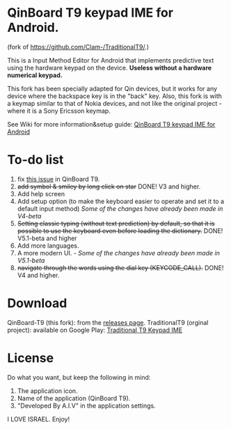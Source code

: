 # QinBoard T9 keypad IME for Android.
(fork of https://github.com/Clam-/TraditionalT9/.)

This is a Input Method Editor for Android that implements predictive text using the hardware keypad on the device. **Useless without a hardware numerical keypad.**

This fork has been specially adapted for Qin devices, but it works for any device where the backspace key is in the "back" key.
Also, this fork is with a keymap similar to that of Nokia devices, and not like the original project - where it is a Sony Ericsson keymap.

See Wiki for more information&setup guide: [QinBoard T9 keypad IME for Android](https://github.com/AshiVered/QinBoard-T9/wiki)

# To-do list
1. fix [this issue](https://github.com/sspanak/tt9/issues/182) in QinBoard T9.
2. ~~add symbol & smiley by long click on star~~ DONE! V3 and higher.
3. Add help screen
4. Add setup option (to make the keyboard easier to operate and set it to a default input method) *Some of the changes have already been made in V4-beta*
5. ~~Setting classic typing (without text prediction) by default, so that it is possible to use the keyboard even before loading the dictionary.~~ DONE! V5.1-beta and higher
6. Add more languages.
7. A more modern UI. - *Some of the changes have already been made in V5.1-beta*
8. ~~navigate through the words using the dial key (KEYCODE_CALL).~~ DONE! V4 and higher.
# Download
QinBoard-T9 (this fork):
from the [releases page](https://github.com/AshiVered/QinBoard-T9/releases).
TraditionalT9 (orginal project):
available on Google Play: [Traditional T9 Keypad IME](https://play.google.com/store/apps/details?id=org.nyanya.android.traditionalt9)
# License
Do what you want, but keep the following in mind:
1. The application icon.
2. Name of the application (QinBoard T9).
3. "Developed By A.I.V" in the application settings.

I LOVE ISRAEL.
Enjoy!
